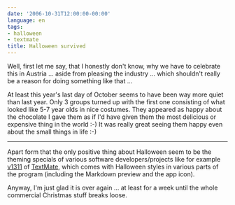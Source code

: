 ```yaml
---
date: '2006-10-31T12:00:00-00:00'
language: en
tags:
- halloween
- textmate
title: Halloween survived
---
```



Well, first let me say, that I honestly don't know, why we have to celebrate this in Austria ... aside from pleasing the industry ... which shouldn't really be a reason for doing something like that ...

At least this year's last day of October seems to have been way more quiet than last year. Only 3 groups turned up with the first one consisting of what looked like 5-7 year olds in nice costumes. They appeared as happy about the chocolate I gave them as if I'd have given them the most delicious or expensive thing in the world :-) It was really great seeing them happy even about the small things in life :-)

-------------------------------



Apart form that the only positive thing about Halloween seem to be the theming specials of various software developers/projects like for example [v1311](http://macromates.com/blog/archives/2006/10/31/happy-halloween/) of [TextMate](http://macromates.com), which comes with Halloween styles in various parts of the program (including the Markdown preview and the app icon).

Anyway, I'm just glad it is over again ... at least for a week until the whole commercial Christmas stuff breaks loose.